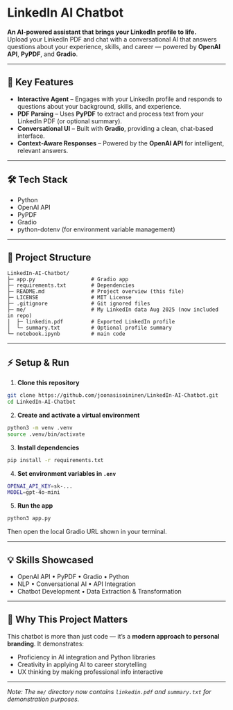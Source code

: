 # LinkedIn AI Chatbot

**An AI-powered assistant that brings your LinkedIn profile to life.**  
Upload your LinkedIn PDF and chat with a conversational AI that answers questions about your experience, skills, and career — powered by **OpenAI API**, **PyPDF**, and **Gradio**.

---

## 🚀 Key Features
- **Interactive Agent** – Engages with your LinkedIn profile and responds to questions about your background, skills, and experience.  
- **PDF Parsing** – Uses **PyPDF** to extract and process text from your LinkedIn PDF (or optional summary).  
- **Conversational UI** – Built with **Gradio**, providing a clean, chat-based interface.  
- **Context-Aware Responses** – Powered by the **OpenAI API** for intelligent, relevant answers.  

---

## 🛠️ Tech Stack
- Python  
- OpenAI API  
- PyPDF  
- Gradio  
- python-dotenv (for environment variable management)  

---

## 📂 Project Structure
```
LinkedIn-AI-Chatbot/
├─ app.py                  # Gradio app
├─ requirements.txt        # Dependencies
├─ README.md               # Project overview (this file)
├─ LICENSE                 # MIT License
├─ .gitignore              # Git ignored files
├─ me/                     # My LinkedIn data Aug 2025 (now included in repo)
│  ├─ linkedin.pdf         # Exported LinkedIn profile
│  └─ summary.txt          # Optional profile summary
└─ notebook.ipynb          # main code 
```

---

## ⚡ Setup & Run

1. **Clone this repository**
```bash
git clone https://github.com/joonasisoininen/LinkedIn-AI-Chatbot.git
cd LinkedIn-AI-Chatbot
```

2. **Create and activate a virtual environment**
```bash
python3 -m venv .venv
source .venv/bin/activate
```

3. **Install dependencies**
```bash
pip install -r requirements.txt
```

4. **Set environment variables in `.env`**
```bash
OPENAI_API_KEY=sk-...
MODEL=gpt-4o-mini
```

5. **Run the app**
```bash
python3 app.py
```
Then open the local Gradio URL shown in your terminal.

---

## 💡 Skills Showcased
- OpenAI API • PyPDF • Gradio • Python  
- NLP • Conversational AI • API Integration  
- Chatbot Development • Data Extraction & Transformation  

---

## 🎯 Why This Project Matters
This chatbot is more than just code — it’s a **modern approach to personal branding**. It demonstrates:
- Proficiency in AI integration and Python libraries  
- Creativity in applying AI to career storytelling  
- UX thinking by making professional info interactive  

---

*Note: The `me/` directory now contains `linkedin.pdf` and `summary.txt` for demonstration purposes.*
